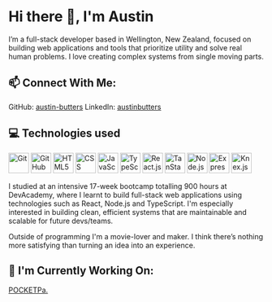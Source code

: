 <!--
**austin-butters/austin-butters** is a ✨ _special_ ✨ repository because its `README.md` (this file) appears on your GitHub profile.

Here are some ideas to get you started:

- 🔭 I’m currently working on ...
- 🌱 I’m currently learning ...
- 👯 I’m looking to collaborate on ...
- 🤔 I’m looking for help with ...
- 💬 Ask me about ...
- 📫 How to reach me: ...
- 😄 Pronouns: ...
- ⚡ Fun fact: ...
-->

# Hi there 👋, I'm Austin

I’m a full-stack developer based in Wellington, New Zealand, focused on building web applications and tools that prioritize utility and solve real human problems. I love creating complex systems from single moving parts.

## 📫 Connect With Me:
GitHub: [austin-butters](https://github.com/austin-butters)
LinkedIn: [austinbutters](https://linkedin.com/in/austinbutters)

## 💻 Technologies used
<p align="left">

<img width="40" height="40" alt="Git" src="https://github.com/user-attachments/assets/0cd44e7c-fe23-4bd0-90fe-9dcad502a3e8" />
<img width="40" height="40" alt="GitHub" src="https://github.com/user-attachments/assets/2a273356-62b8-4998-bb93-bc7a3d6c9eb4" />
<img width="40" height="40" alt="HTML5" src="https://github.com/user-attachments/assets/77bc961d-1801-4b5e-82ca-ad83c8ad30f0" />
<img width="40" height="40" alt="CSS" src="https://github.com/user-attachments/assets/a7e0e787-ba89-4ab3-bb5f-7c8a8de0e13a" />
<img width="40" height="40" alt="JavaScript" src="https://github.com/user-attachments/assets/09d6c127-39f0-476d-98da-4f8eba20659d" />
<img width="40" height="40" alt="TypeScript" src="https://github.com/user-attachments/assets/c2e52aa1-b064-405b-a8a2-50da78d37e81" />
<img width="40" height="40" alt="React.js" src="https://github.com/user-attachments/assets/c4694cfd-b705-4a1b-8ba6-99324fa4b98e" />
<img width="40" height="40" alt="TanStack React Query" src="https://github.com/user-attachments/assets/64db1689-08a9-4a4c-bbce-0621f130029a" />
<img width="40" height="40" alt="Node.js" src="https://github.com/user-attachments/assets/740a1613-059f-436a-87dd-faaf5be1a5d1" />
<img width="40" height="40" alt="Express.js" src="https://github.com/user-attachments/assets/911a5bb8-e432-412c-b993-0fc506eabe1c" />
<img width="40" height="40" alt="Knex.js" src="https://github.com/user-attachments/assets/31a1dadd-117e-41ff-aa59-6439227b8b3c" />

</p>

I studied at an intensive 17-week bootcamp totalling 900 hours at DevAcademy, where I learnt to build full-stack web applications using technologies such as React, Node.js and TypeScript. I'm especially interested in building clean, efficient systems that are maintainable and scalable for future devs/teams.

Outside of programming I'm a movie-lover and maker. I think there’s nothing more satisfying than turning an idea into an experience.

## 🔭 I'm Currently Working On:
[POCKETPa.](https://pocketpa.film)





